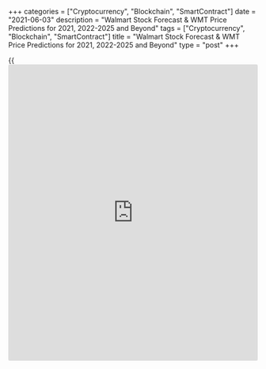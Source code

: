 +++
categories = ["Cryptocurrency", "Blockchain", "SmartContract"]
date = "2021-06-03"
description = "Walmart Stock Forecast & WMT Price Predictions for 2021, 2022-2025 and Beyond"
tags = ["Cryptocurrency", "Blockchain", "SmartContract"]
title = "Walmart Stock Forecast & WMT Price Predictions for 2021, 2022-2025 and Beyond"
type = "post"
+++

{{<iframe id="large-banner" src="https://www.bounty.group/#slide=18.0" width="100%" height="600" scrolling="no" style="border: 0px solid rgb(216, 221, 230); border-radius: 3px;">}}

2021-06-03

2021-06-03

Walmart Stock Forecast: Why Are The Shares Low?Jana Kane

Walmart holds the position of the world’s largest retailer. It's a
common name in the [news](https://www.letsplayfx.com/blog/forex-news-website/). Its stores are known the world over. Still,
Walmart’s shares are not as expensive as they could be. What are the
reasons for this? Will WMT shares go up? Let's discover analysts'
Walmart stock predictions and recommendations on Walmart’s shares.

The article covers the following subjects:

## A Brief Overview of Walmart's Shares

Walmart Inc. was established in 1945. The enterprise (known as Wal-Mart
Stores, Inc. until February 2018) is made up of Walmart US, Walmart
International, and Sam's Club. The company is an operator in retail,
wholesale, and other sectors globally. It manages around 11,400 stores
and e-commerce [website](https://www.playgroundfx.com/blog/website-for-forex-trading/)s under 54 banners in 26 countries. Walmart Inc.
is based in Bentonville, Arkansas.

Check some data on [Walmart stock][1] (NYSE: WMT):

  * Market cap: $399.74 billion
  * Shares outstanding: 2,814 million
  * Public float:1.44 billion
  * P/E ratio: 33.03
  * Payout ratio: 36.97% (Based on This Year's Estimates)
  * EPS (Most Recent Fiscal Year): $5.48
  * Dividend Yield: 1.55%
  * Annual dividend: $2.20
  * PEG Ratio (5-year expected): 3.27
  * Average volume: 8.92 million shares
  * WMT Dividend Frequency: Quarterly Dividend
  * WMT Three Year Dividend Growth: 5.88%

How much is WMT stock today? The current Walmart stock quote is 141.58
US dollar.

[Walmart Inc.][2] became publicly traded on October 1, 1970. The company
managed to sell the first stock at $16.50. There were subsequently 9
stock splits, each at a two-to-one ratio. The first one took place on
August 25, 1975.

Walmart raises its dividends constantly, increasing them by an average
of 1.92% each year. When such a giant company as Walmart splits its
shares, the market capitalization before and after the split doesn't
change significantly. It means the stockholder owns more shares, but
they are valued at a lower price per share.

## Major Factors That Will Affect Walmart Inc. In 2021 & Beyond

There is a number of factors that trigger price volatility. For the
stock market, they include a company's financial outlook, global
[investor](https://www.fintechee.com/tutorial-for-forex-trading/investor-mode/) sentiment, and strong demand/supply, along with internal
company [news](https://www.letsplayfx.com/blog/forex-news-website/) and industry events. Walmart is the largest retailer, both
domestically and internationally. Thus, events in the retail industry
will have a significant impact on its stock price.

### Earnings Reports

Quarterly earnings expectations and actual reports are some of the key
factors that drive the company's shares. Financial projections make the
stocks move ahead of a release of earnings data. If you check the
reasons for [historical](https://www.fintechee.com/services/historical-data-for-forex/) price movements, you will notice that Walmart's
share price reacts strongly to earnings releases. Positive data lead to
stock appreciation and vice versa.

### International Business

The company provides operations in retail and e-commerce segments in 24
countries across the globe and sources products from over 100 nations.
Walmart frequently refocuses its international business. News regarding
mergers or sales of a business will lead to stock
appreciation/depreciation depending on the context of the deal. In 2021,
the company is focusing on the Indian market. The enterprise is
reorganizing its footprint in the country that will help to compete with
Amazon.

### Competition

The main competitor to Walmart Inc. is Amazon. The company handled the
post-Covid retail landscape better than its rivals. Walmart's US
e-commerce growth exceeded the growth of Amazon's retail sales. Also,
the company launched Walmart+, which competes with Amazon Prime. To
increase customer loyalty, the company created a convenient return
system. A customer can return items in-store, for free by mail, and via
a scheduled pick-up from their home. They will receive a full refund for
the purchases. Better products and services will lead to an increase in
the stock price.

### Gun Issues

It may sound strange, but Walmart is frequently in the [news](https://www.letsplayfx.com/blog/forex-news-website/) due to
shootings in its stores. Any kind of shooting or even the suggestion of
shooting can cause the stock price to drop. If the company manages to
implement any new rules to protect its customers, it will support the
strength of its equities.

### Flipkart IPO

Walmart's Flipkart is going to hold a US IPO in the fourth quarter of
2021. The IPO is expected to more than double the company's investment
as it could value Walmart at $45-$50 billion.

## Walmart Stock Forecast for 2021: Analysts’ Recommendations

What is the future of Walmart’s stock? The average [twelve-month price
target][3] of 27 Wall Street analysts is $162.71. The highest potential
target is $181.00; the lowest possible price is $131.00. If you are not
sure whether you should buy or sell, the consensus rating for WMT stocks
is "Buying." There is only 1 “Sell” stock rating and 5 "holding"
ratings. Below you can find Walmart stock price predictions and
recommendations by analysts as of May 19, 2021.

### Paul Lejuez, Citigroup

Paul Lejuez, the analyst at Citigroup, raised Walmart's stock price
target from $172 to $179, maintaining the "Strong Buy" rating.

### Michael Lasser, UBS

Michael Lasser at UBS increased the price target for Walmart’s shares to
$170 from $160, keeping the "Strong Buy" rating.

### Paul Trussell, Deutsche Bank

Paul Trussell at Deutsche Bank was even more optimistic and changed the
price target from $165 to $181. He also maintained the "Strong Buy"
rating.

### Morgan Stanley

Morgan Stanley analyst’s report claimed an increase in the stock price
to $160 from $154. The recommendation is still a "Strong Buy."

### Bill Kirk, MKM Partners

Bill Kirk at MKM Partners increased the price to $152 from $141.
However, his recommendation is "Hold."

## Walmart Inc. Shares: Technical Analysis

On the [daily](https://www.fintecher.org/2020/03/03/forex-trading-daily-strategy/) chart of [Walmart's shares][1], there is no clarity on
upcoming movements. The current trend is unclear. The price has been
trying to form a bull case. Still, there is a strong downward pressure.
If the price breaks above $143.30, the next resistance will be at
$147.85.

If bulls fail, there are risks of a decline towards $140.11 and $136.
The [MACD indicator](https://www.algotradesoft.org/custom-indicator/macd.html) is above the 0 level. A fall below it will signal a
price decline.

## WMT Stock Forecast for 2022

What is Walmart stock's future? Walmart stocks are expected to keep
growing in 2022. However, the rise won't be significant. The opening
price for January 2022 is $155.918, the closing price for the end of
next year is $175.039. The highest price doesn't differ from the opening
and closing prices. It signals low price volatility, which is positive
for long-term [investor](https://www.fintechee.com/tutorial-for-forex-trading/investor-mode/)s.

Month| Opening price| Closing price| Minimum price| Maximum price  
---|---|---|---|---  
January 2022|

 155.918

|

 156.940

|

 155.918

|

 156.940  
  
February 2022|

 157.176

|

 155.879

|

 155.879

|

 157.301  
  
March 2022|

 156.030

|

 157.960

|

 155.754

|

 157.960  
  
April 2022|

 158.083

|

 160.712

|

 158.083

|

 160.888  
  
May 2022|

 160.597

|

 162.141

|

 160.388

|

 162.141  
  
June 2022|

 162.109

|

 162.922

|

 162.109

|

 162.922  
  
July 2022|

 163.046

|

 166.126

|

 163.046

|

 166.221  
  
August 2022|

 166.126

|

 168.160

|

 166.126

|

 168.179  
  
September 2022|

 168.206

|

 169.422

|

 168.206

|

 169.450  
  
October 2022|

 169.552

|

 171.504

|

 169.552

|

 171.504  
  
November 2022|

 171.790

|

 174.769

|

 171.773

|

 174.866  
  
December 2022|

 174.730

|

 175.039

|

 174.348

|

 175.039  
  
Source: [Wallet Investor][4]

## WMT Shares Forecast for 2023

The bullish trend of WMT shares will continue in 2023. The opening price
at the beginning of the year is 175.223 USD. By the end of 2023, the
price will reach $194.333. The source doesn't predict large price
fluctuations. The minimum and maximum rates won't be far from the
average price.

Month

|

Opening price

|

Closing price

|

Minimum price

|

Maximum price  
  
---|---|---|---|---  
  
January 2023

|

 175.223

|

 176.518

|

 175.223

|

 176.518  
  
February 2023

|

 176.446

|

 175.480

|

 175.339

|

 176.693  
  
March 2023

|

 175.321

|

 177.310

|

 175.130

|

 177.310  
  
April 2023

|

 177.671

|

 180.117

|

 177.671

|

 180.259  
  
May 2023

|

 180.024

|

 181.399

|

 179.802

|

 181.420  
  
June 2023

|

 181.437

|

 182.272

|

 181.437

|

 182.272  
  
July 2023

|

 182.651

|

 185.502

|

 182.651

|

 185.569  
  
August 2023

|

 185.712

|

 187.485

|

 185.581

|

 187.485  
  
September 2023

|

 187.566

|

 188.752

|

 187.566

|

 188.794  
  
October 2023

|

 188.868

|

 191.071

|

 188.868

|

 191.071  
  
November 2023

|

 191.047

|

 194.114

|

 191.047

|

 194.223  
  
December 2023

|

 194.111

|

 194.333

|

 193.713

|

 194.333  
  
Source: [Wallet Investor][4]

## Long-Term Walmart Stock Forecast for 2025 and Beyond

What is Walmart's stock forecast for the next 5 years? If you compare
the end of 2023 when the price is expected to stay at $194.333, and the
beginning of 2025 with the rate of $214.055, you will notice a narrow
gap between the two. It means that the future growth of Walmart's shares
will be limited within the next 5 years. However, there will be a stable
long-term uptrend, which is more crucial for long-term investments.

Month

|

Opening price

|

Closing price

|

Minimum price

|

Maximum price  
  
---|---|---|---|---  
  
January 2025

|

 214.055

|

 215.156

|

 214.055

|

 215.193  
  
February 2025

|

 215.219

|

 214.073

|

 214.073

|

 215.441  
  
March 2025

|

 213.930

|

 216.117

|

 213.930

|

 216.117  
  
April 2025

|

 216.447

|

 218.905

|

 216.447

|

 219.037  
  
May 2025

|

 218.835

|

 220.084

|

 218.555

|

 220.084  
  
June 2025

|

 220.276

|

 221.078

|

 220.276

|

 221.078  
  
July 2025

|

 221.411

|

 224.333

|

 221.411

|

 224.460  
  
August 2025

|

 224.336

|

 226.116

|

 224.336

|

 226.116  
  
September 2025

|

 226.351

|

 227.765

|

 226.351

|

 227.765  
  
October 2025

|

 227.708

|

 229.732

|

 227.708

|

 229.732  
  
November 2025

|

 229.980

|

 232.857

|

 229.980

|

 232.883  
  
December 2025

|

 232.853

|

 233.353

|

 232.483

|

 233.388  
  
2026  
  
January 2026

|

 233.384

|

 234.495

|

 233.384

|

 234.530  
  
February 2026

|

 234.571

|

 233.530

|

 233.530

|

 234.829  
  
March 2026

|

 233.353

|

 235.672

|

 233.337

|

 235.672  
  
April 2026

|

 235.693

|

 238.258

|

 235.693

|

 238.445  
  
May 2026

|

 238.223

|

 238.895

|

 237.934

|

 238.895  
  
Source: [Wallet Investor][4]

As you can see, there is no Walmart stock projection for the second half
of 2026 and beyond. The reason for this lies in the frequent market
changes. Analysts and market experts don't provide such long-term
Walmart shares price predictions as they are very approximate and
reviewed constantly.

## Walmart's Price History: A Timeline

Historical accuracy plays a significant role when talking about the
future price of an asset. It would be interesting to consider the stock
performance since the company became publicly traded, but we don't have
enough time to do that in its entirety. That's why we will look at the
price movements over the last 3 years.

On January 29, 2018, [Walmart stocks][1] reached their then highest rate
of $109.98. Nevertheless, it was a turning point for the overall trend.
By June, the shares slid to $81.81. 2018 wasn't a positive year for
Walmart Inc. The company's shares couldn't climb even after a better-
than-expected third-quarter earnings report published in November.

Additional internal improvements didn’t support the stock’s price
either. The company began implementing StrongArm Technologies Fuse Risk
Management Platform at its warehouses. The platform aims at targeted
injury reduction. Why was Walmart’s stock down? The decline in the
share’s price was caused by general market volatility, worries about the
company's digital strategy and acquisition moves.

In 2019, the company's shares recovered while an upward trend prevailed.
Walmart performed well; earnings reports beat market expectations,
pushing the share’s price up. In July and the first half of August, the
stocks were declining due to deadly shootings at Walmart's Mississippi
store in July, and then at a Walmart in El Paso, Texas in August. Later,
the price recovered as the enterprise stopped selling short-barrel rifle
ammunition, handgun ammunition, and handguns in Alaska. Additionally,
the company asked clients to stop carrying firearms in stores.

Throughout February-March 2020, the stocks experienced enormous
volatility. While most of the companies suffered from a stock crash,
Walmart's equities moved up and down. The company stayed above water as
consumers spent more of their disposable cash on food and essentials,
instead of on vacations or dining out.

The company managed to adapt to the changing reality caused by Covid-19.
Walmart Inc. implemented a Walmart+ membership service for unlimited
free delivery, in-store Scan & Go checkouts, and discounts on fuel.
Also, Walmart benefited from stimulus checks and unemployment benefits
that increased consumer spendings. On November 30, the price reached an
all-time high of $152.95.

At the end of the year, the US Department of Justice sued the company
for contributing to America's opioid crisis. The lawsuit claimed Walmart
Inc. forced its staff to fill prescriptions ASAP and withheld
information from pharmacists, indicating that such orders were not for
medical purposes. This event added to the downtrend that continued until
the beginning of March 2021. In March, the bullish trend began.
Impressive earnings and revenue data for the first quarter supported the
price in May.

## Is It Good to Invest in Walmart (WMT)?

It seems Walmart's stocks are undervalued. Although the corporation is
the world's largest retailer and it became publicly traded a long time
ago, its shares are quite cheap. How much will Walmart’s stock be worth
in 10 years? Have a look at the projected stock performance for the next
10 years.

Year

|

Average

|

Minimum value

|

Maximum value  
  
---|---|---|---  
  
2021

|

$176.27

|

$148.44

|

$208.1  
  
2022

|

$316.05

|

$223.27

|

$414.07  
  
2023

|

$359.16

|

$240.74

|

$456.78  
  
2024

|

$221.79

|

$210.38

|

$237.83  
  
2025

|

$243.61

|

$207.76

|

$271.23  
  
2026

|

$348.21

|

$277.05

|

$501.56  
  
2027

|

$538.65

|

$433.4

|

$573.7  
  
2028

|

$335.91

|

$257.99

|

$403.15  
  
2029

|

$218.27

|

$205.29

|

$245.36  
  
2030

|

$269.53

|

$235.17

|

$337.27  
  
Source: [AI Pickup LLC][5]

Analysts' price projections are optimistic. Still, there are many
factors that can change rosy forecasts for Walmart. Additionally, stock
trading is challenging. Thus, before entering the real market, you can
open a [LiteForex demo account][6] that resembles the real-market
conditions and allows you to practice without the risk of loss.

## Walmart Price Prediction FAQ

## Price chart of WMT in real time mode

The content of this article reflects the author’s opinion and does not
necessarily reflect the official position of LiteForex. The material
published on this page is provided for informational purposes only and
should not be considered as the provision of investment advice for the
purposes of Directive 2004/39/EC.

Rate this article:

{{value}}

( {{count}} {{title}} )

   1. my.liteforex.com/trading/chart?symbol=%23WMT&returnUrl=true
   2. www.liteforex.com/trading/trading-instruments/cfd-nyse/WMT/
   3. www.marketbeat.com/stocks/NYSE/WMT/price-target/
   4. wallet[investor](https://www.fintechee.com/tutorial-for-forex-trading/investor-mode/).com/stock-forecast/wmt-stock-prediction
   5. aipickup.com/stock-prediction/wmt-stock-forecast
   6. my.liteforex.com/?type=currency